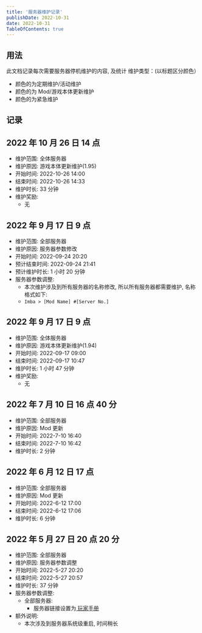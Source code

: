 ```yaml
---
title: '服务器维护记录'
publishDate: 2022-10-31
date: 2022-10-31
TableOfContents: true
---
```


## 用法

此文档记录每次需要服务器停机维护的内容, 及统计
维护类型：(以标题区分颜色）

-   颜色的为定期维护/活动维护
-   颜色的为 Mod/游戏本体更新维护
-   颜色的为紧急维护

## 记录

## 2022 年 10 月 26 日 14 点

-   维护范围: 全体服务器
-   维护原因: 游戏本体更新维护(1.95)
-   开始时间: 2022-10-26 14:00
-   结束时间: 2022-10-26 14:33
-   维护时长: 33 分钟
-   维护奖励:
    -   无

## 2022 年 9 月 17 日 9 点

-   维护范围: 全部服务器
-   维护原因: 服务器参数修改
-   开始时间: 2022-09-24 20:20
-   预计结束时间: 2022-09-24 21:41
-   预计维护时长: 1 小时 20 分钟
-   服务器参数调整:
    -   本次维护涉及到所有服务器的名称修改, 所以所有服务器都需要维护, 名称格式如下:
    -   `Imba > [Mod Name] #[Server No.]`

## 2022 年 9 月 17 日 9 点

-   维护范围: 全体服务器
-   维护原因: 游戏本体更新维护(1.94)
-   开始时间: 2022-09-17 09:00
-   结束时间: 2022-09-17 10:47
-   维护时长: 1 小时 47 分钟
-   维护奖励:
    -   无

## 2022 年 7 月 10 日 16 点 40 分

-   维护范围: 全部服务器
-   维护原因: Mod 更新
-   开始时间: 2022-7-10 16:40
-   结束时间: 2022-7-10 16:42
-   维护时长: 2 分钟

## 2022 年 6 月 12 日 17 点

-   维护范围: 全部服务器
-   维护原因: Mod 更新
-   开始时间: 2022-6-12 17:00
-   结束时间: 2022-6-12 17:06
-   维护时长: 6 分钟

## 2022 年 5 月 27 日 20 点 20 分

-   维护范围: 全部服务器
-   维护原因: 服务器参数调整
-   开始时间: 2022-5-27 20:20
-   结束时间: 2022-5-27 20:57
-   维护时长: 37 分钟
-   服务器参数调整:
    -   全部服务器:
        -   服务器链接设置为[ 玩家手册](https://www.yuque.com/zhaozisong/rwr-azur-lane-imba/xgh3dx)
-   额外说明:
    -   本次涉及到服务器系统级重启, 时间稍长
